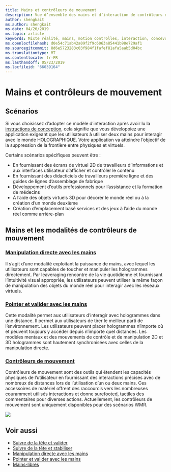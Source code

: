 ```yaml
---
title: Mains et contrôleurs de mouvement
description: Vue d’ensemble des mains et d’interaction de contrôleurs de mouvement
author: shengkait
ms.author: shengkait
ms.date: 04/26/2019
ms.topic: article
keywords: Mixte réalité, mains, motion controlles, interaction, concevoir
ms.openlocfilehash: d0e54c71ab42a09f2f9c6063a85441b98e729af1
ms.sourcegitcommit: 8d6e5723283c03f984f1fafef81afa5aab5d04bc
ms.translationtype: MT
ms.contentlocale: fr-FR
ms.lasthandoff: 05/23/2019
ms.locfileid: "66039164"
---
```

# <a name="hands-and-motion-controllers"></a>Mains et contrôleurs de mouvement
## <a name="scenarios"></a>Scénarios
Si vous choisissez d’adopter ce modèle d’interaction après avoir lu la [instructions de conception](interaction-fundamentals.md), cela signifie que vous développiez une application exigeant que les utilisateurs à utiliser deux mains pour interagir avec le monde HOLOGRAPHIQUE. Votre application va atteindre l’objectif de la suppression de la frontière entre physiques et virtuels.

Certains scénarios spécifiques peuvent être :
* En fournissant des écrans de virtuel 2D de travailleurs d’informations et aux interfaces utilisateur d’afficher et contrôler le contenu
* En fournissant des didacticiels de travailleurs première ligne et des guides de lignes d’assemblage de fabrique
* Développement d’outils professionnels pour l’assistance et la formation de médecins  
* À l’aide des objets virtuels 3D pour décorer le monde réel ou à la création d’un monde deuxième 
* Création d’emplacement basé services et des jeux à l’aide du monde réel comme arrière-plan

## <a name="hands-and-motion-controllers-modalities"></a>Mains et les modalités de contrôleurs de mouvement
### <a name="direct-manipulation-with-handsdirect-manipulationmd"></a>[Manipulation directe avec les mains](direct-manipulation.md)
Il s’agit d’une modalité exploitant la puissance de mains, avec lequel les utilisateurs sont capables de toucher et manipuler les hologrammes directement. Par leaveraging rencontre de la vie quotidienne et fournissant l’intuitivité visual appropriée, les utilisateurs peuvent utiliser la même façon de manipulation des objets du monde réel pour interagir avec les réseaux virtuels.   

### <a name="point-and-commit-with-handspoint-and-commitmd"></a>[Pointer et valider avec les mains](point-and-commit.md)
Cette modalité permet aux utilisateurs d’interagir avec hologrammes dans une distance. Il permet aux utilisateurs de tirer le meilleur parti de l’environnement. Les utilisateurs peuvent placer hologrammes n’importe où et peuvent toujours y accéder depuis n’importe quel distances. Les modèles mentaux et des mouvements de contrôle et de manipulation 2D et 3D hologrammes sont hautement synchronisées avec celles de la manipulation directe.

### <a name="motion-controllersmotion-controllersmd"></a>[Contrôleurs de mouvement](motion-controllers.md)
Contrôleurs de mouvement sont des outils qui étendent les capacités physiques de l’utilisateur en fournissant des interactions précises avec de nombreux de distances lors de l’utilisation d’un ou deux mains. Ces accessoires de matériel offrent des raccourcis vers les nombreuses couramment utilisés interactions et donne surefooted, tactiles des commentaires pour diverses actions. Actuellement, les contrôleurs de mouvement sont uniquement disponibles pour des scénarios WMR. 

![](images/Hands-and-controllers-720px.jpg)<br>

## <a name="see-also"></a>Voir aussi
* [Suivre de la tête et valider](gaze-and-commit.md)
* [Suivre de la tête et stabiliser](gaze-and-dwell.md)
* [Manipulation directe avec les mains](direct-manipulation.md)
* [Pointer et valider avec les mains](point-and-commit.md)
* [Mains-libres](hands-free.md)

